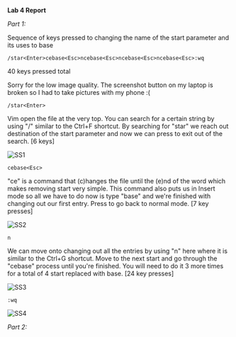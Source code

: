 __Lab 4 Report__

*Part 1:*

Sequence of keys pressed to changing the name of the start parameter and its uses to base

```
/star<Enter>cebase<Esc>ncebase<Esc>ncebase<Esc>ncebase<Esc>:wq
```

40 keys pressed total

Sorry for the low image quality. The screenshot button on my laptop is broken so I had to take pictures with my phone :(

```
/star<Enter>
```

Vim open the file at the very top. You can search for a certain string by using "/" similar to the Ctrl+F shortcut. By searching for "star" we reach out destination of the start parameter and now we can press <Enter> to exit out of the search. [6 keys]

![SS1](https://lh3.googleusercontent.com/drive-viewer/AFDK6gPQ1le77b8QYhNdmLIrYvsDdLwqOwyCDCisH8QG1Bonpav_p4klh5Hpw0ze67WtwlJ25UxyDIxj7dT5pPurkXdPm44s=w1920-h853)

```
cebase<Esc>
```
"ce" is a command that (c)hanges the file until the (e)nd of the word which makes removing start very simple. This command also puts us in Insert mode so all we have to do now is type "base" and we're finished with changing out our first entry. Press <Esc> to go back to normal mode. [7 key presses]
  
![SS2](https://lh3.googleusercontent.com/drive-viewer/AFDK6gMxtys3Gkscy36o3zPGUPd2cLxQEbGX8LQTwn20mCOwl6nFeEMSF8Fg0aKku_CYIqxKoUov_v7FRv4wwW9esmI1_VD3jg=w1920-h853)

```
n
```
We can move onto changing out all the entries by using "n" here where it is similar to the Ctrl+G shortcut. Move to the next start and go through the "cebase<Esc>" process until you're finished. You will need to do it 3 more times for a total of 4 start replaced with base. [24 key presses]
  
![SS3](https://lh3.googleusercontent.com/drive-viewer/AFDK6gNlewHY81dUguZM0gnl3yY7Tlqc2v4TT-TFwtMitnOo3pSz92GfznGPj8bCm8YKDPApCRDRMKHnljZnHFIN8GEmddrDEQ=w1920-h853)

```
:wq
```

![SS4](https://lh3.googleusercontent.com/drive-viewer/AFDK6gOt3PyWgqqbBipmmx2DKnQkbVYSiI2q_EYWxlBuWsXHN8aetRpzcHzwgaGbFJGWzfR2M39wMFMyNxNpwwbbzRtm6DIf2w=w1920-h853)

*Part 2:*
